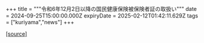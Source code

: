 +++
title = """令和6年12月2日以降の国民健康保険被保険者証の取扱い"""
date = 2024-09-25T15:00:00.000Z
expiryDate = 2025-02-12T01:42:11.629Z
tags = ["kuriyama","news"]
+++


[[source]](https://www.town.kuriyama.hokkaido.jp/soshiki/37/29390.html)

